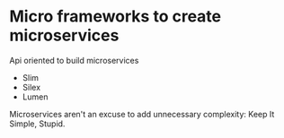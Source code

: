 # Micro frameworks to create microservices

Api oriented to build microservices
- Slim
- Silex
- Lumen

Microservices aren't an excuse to add unnecessary complexity: Keep It Simple, Stupid.